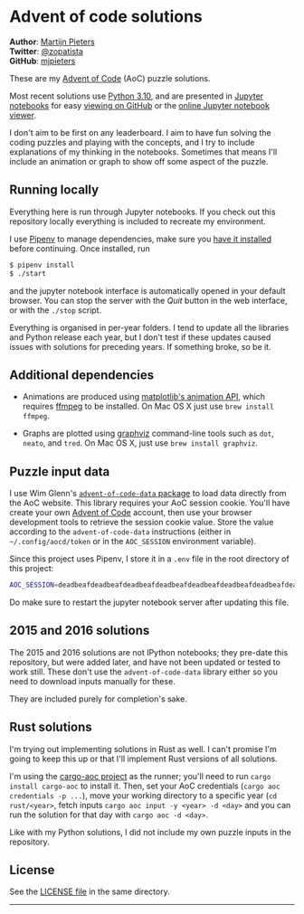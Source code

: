 # Advent of code solutions

**Author**: [Martijn Pieters](https://www.zopatista.com)  
**Twitter**: [@zopatista](https://twitter.com/zopatista)  
**GitHub**: [mjpieters](https://github.com/mjpieters)  

These are my [Advent of Code][AoC] (AoC) puzzle solutions.

Most recent solutions use [Python 3.10][pydotorg], and are presented in [Jupyter notebooks][jupyter] for easy [viewing on GitHub][github] or the [online Jupyter notebook viewer][nbviewer].

I don't aim to be first on any leaderboard. I aim to have fun solving the coding puzzles and playing with the concepts, and I try to include explanations of my thinking in the notebooks. Sometimes that means I'll include an animation or graph to show off some aspect of the puzzle.

## Running locally

Everything here is run through Jupyter notebooks. If you check out this repository locally everything is included to recreate my environment.

I use [Pipenv][pipenv] to manage dependencies, make sure you [have it installed][pipenv_install] before continuing. Once installed, run

```sh
$ pipenv install
$ ./start
```

and the jupyter notebook interface is automatically opened in your default browser. You can stop the server with the *Quit* button in the web interface, or with the `./stop` script.

Everything is organised in per-year folders. I tend to update all the libraries and Python release each year, but I don't test if these updates caused issues with solutions for preceding years. If something broke, so be it.

## Additional dependencies

* Animations are produced using [matplotlib's animation API][mplanimation], which requires [ffmpeg][ffmpeg] to be installed. On Mac OS X just use `brew install ffmpeg`.

* Graphs are plotted using [graphviz](http://www.graphviz.org/) command-line tools such as `dot`, `neato`, and `tred`. On Mac OS X, just use `brew install graphviz`.

## Puzzle input data

I use Wim Glenn's [`advent-of-code-data` package][aocdata] to load data directly from the AoC website. This library requires your AoC session cookie. You'll have create your own [Advent of Code][AoC] account, then use your browser development tools to retrieve the session cookie value. Store the value according to the `advent-of-code-data` instructions (either in `~/.config/aocd/token` or in the `AOC_SESSION` environment variable).

Since this project uses Pipenv, I store it in a `.env` file in the root directory of this project:

```sh
AOC_SESSION=deadbeafdeadbeafdeadbeafdeadbeafdeadbeafdeadbeafdeadbeafdeadbeaf
```

Do make sure to restart the jupyter notebook server after updating this file.

## 2015 and 2016 solutions

The 2015 and 2016 solutions are not IPython notebooks; they pre-date this repository, but were added later, and have not been updated or tested to work still. These don't use the `advent-of-code-data` library either so you need to download inputs manually for these.

They are included purely for completion's sake.

## Rust solutions

I'm trying out implementing solutions in Rust as well. I can't promise I'm going to keep this up or that I'll implement Rust versions of all solutions.

I'm using the [cargo-aoc project](https://lib.rs/crates/cargo-aoc) as the runner; you'll need to run `cargo install cargo-aoc` to install it. Then, set your AoC credentials (`cargo aoc credentials -p ...`), move your working directory to a specific year (`cd rust/<year>`, fetch inputs `cargo aoc input -y <year> -d <day>` and you can run the solution for that day with `cargo aoc -d <day>`.

Like with my Python solutions, I did not include my own puzzle inputs in the repository.

## License

See the [LICENSE file](LICENSE) in the same directory.

---

[jupyter]: http://jupyter.org/
[AoC]: https://adventofcode.com/
[pydotorg]: https://python.org
[github]: https://github.com/mjpieters/adventofcode/tree/master/
[nbviewer]: https://nbviewer.jupyter.org/github/mjpieters/adventofcode/tree/master/
[pipenv]: https://pipenv.readthedocs.io/
[pipenv_install]: https://pipenv.readthedocs.io/en/latest/install/#installing-pipenv
[mplanimation]: https://matplotlib.org/api/animation_api.html
[ffmpeg]: https://www.ffmpeg.org/
[aocdata]: https://pypi.org/project/advent-of-code-data/
